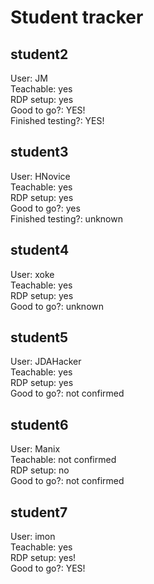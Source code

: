 # Student tracker

## student2
User: JM  
Teachable: yes  
RDP setup: yes  
Good to go?: YES!  
Finished testing?: YES!

## student3
User: HNovice  
Teachable: yes  
RDP setup: yes  
Good to go?: yes  
Finished testing?: unknown

## student4
User: xoke  
Teachable: yes  
RDP setup: yes  
Good to go?: unknown

## student5
User: JDAHacker  
Teachable: yes  
RDP setup: yes  
Good to go?: not confirmed

## student6
User: Manix  
Teachable: not confirmed  
RDP setup:  no  
Good to go?: not confirmed  

## student7
User: imon  
Teachable: yes  
RDP setup: yes!  
Good to go?: YES!  
